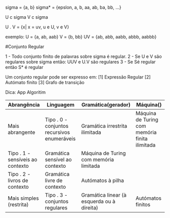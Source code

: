 sigma = {a, b}
sigma* = {epslon, a, b, aa, ab, ba, bb, ...}

U c sigma
V c sigma

U . V = {x| x = uv, u e U, v e V}

exemplo:
U = {a, ab, aab}
V = {b, bb}
UV = {ab, abb, aabb, abbb, aabbb}

#Conjunto Regular

1 - Todo conjunto finito de palavras sobre sigma é regular.
2 - Se U e V são regulares sobre sigma então:
    UUV e U.V são regulares
3 - Se Sé regular então S* é regular

Um conjunto regular pode ser expresso em:
  [1] Expressão Regular
  [2] Autómato finito
  [3] Grafo de transição

Dica: App Algoritim

 Abrangência               | Linguagem                                         | Gramática(gerador)                        | Máquina()                                     |
---------------------------|---------------------------------------------------|-------------------------------------------|-----------------------------------------------|
Mais abrangente            |  Tipo . 0  - conjuntos recursivos enumeráveis     | Gramática irrestrita ilimitada            | Máquina de Turing com memória finita ilimitada|
|  Tipo . 1  - sensíveis ao contexto                | Gramática sensível ao contexto            | Máquina de Turing com memória limitada        |
|  Tipo . 2  - livros de contexto                   | Gramática livre de contexto               | Autómatos à pilha                             |
Mais simples (restrita)    |  Tipo . 3  - conjuntos regulares                  | Gramática linear (à esquerda ou à direita)| Autómatos finitos                             |

